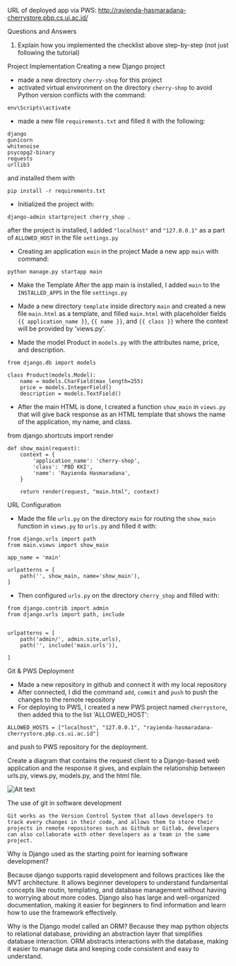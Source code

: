 URL of deployed app via PWS: 
http://rayienda-hasmaradana-cherrystore.pbp.cs.ui.ac.id/

Questions and Answers
1. Explain how you implemented the checklist above step-by-step (not just following the tutorial)

Project Implementation
Creating a new Django project
- made a new directory `cherry-shop` for this project
- activated virtual environment on the directory `cherry-shop` to avoid Python version conflicts with the command:

```
env\Scripts\activate
```

- made a new file `requirements.txt` and filled it with the following:
```
django
gunicorn
whitenoise
psycopg2-binary
requests
urllib3
```
and installed them with
```
pip install -r requirements.txt
```

- Initialized the project with:
```
django-admin startproject cherry_shop .
```

after the project is installed, I added `"localhost"` and `"127.0.0.1"` as a part of `ALLOWED_HOST` in the file `settings.py`


- Creating an application `main` in the project
Made a new app `main` with command:
```
python manage.py startapp main
```
- Make the Template
After the app main is installed, I added `main` to the `INSTALLED_APPS` in the file `settings.py`

- Made a new directory `template` inside directory `main` and created a new file `main.html` as a template, and filled `main.html` with placeholder fields `{{ application_name }}`, `{{ name }}`, and `{{ class }}` where the context will be provided by 'views.py'.

- Made the model Product in `models.py` with the attributes name, price, and description.

```
from django.db import models

class Product(models.Model):
    name = models.CharField(max_length=255)
    price = models.IntegerField()
    description = models.TextField()
```

- After the main HTML is done, I created a function `show_main` in `views.py` that will give back response as an HTML template that shows the name of the application, my name, and class.

from django.shortcuts import render
```
def show_main(request):
    context = {
        'application_name': 'cherry-shop',
        'class': 'PBD KKI',
        'name': 'Rayienda Hasmaradana',
    }

    return render(request, "main.html", context)
```
URL Configuration
- Made the file `urls.py` on the directory `main` for routing the `show_main` function in `views.py` to `urls.py` and filled it with:
```
from django.urls import path
from main.views import show_main

app_name = 'main'

urlpatterns = [
    path('', show_main, name='show_main'),
]
```

- Then configured `urls.py` on the directory `cherry_shop` and filled with:
```
from django.contrib import admin
from django.urls import path, include


urlpatterns = [
    path('admin/', admin.site.urls),
    path('', include('main.urls')),

]
```
Git & PWS Deployment
- Made a new repository in github and connect it with my local repository
- After connected, I did the command `add`, `commit` and `push` to push the changes to the remote repository
- For deploying to PWS, I created a new PWS project named `cherrystore`, then added this to the list 'ALLOWED_HOST':
```
ALLOWED_HOSTS = ["localhost", "127.0.0.1", "rayienda-hasmaradana-cherrystore.pbp.cs.ui.ac.id"]
```
and push to PWS repository for the deployment.

Create a diagram that contains the request client to a Django-based web application and the response it gives, and explain the relationship between urls.py, views.py, models.py, and the html file.

![Alt text](cherry-store/pbp_diagram.png)

The use of git in software development
```
Git works as the Version Control System that allows developers to track every changes in their code, and allows them to store their projects in remote repositores such as Github or Gitlab, developers can also collaborate with other developers as a team in the same project.
```
Why is Django used as the starting point for learning software development?

Because django supports rapid development and follows practices like the MVT architecture. It allows beginner developers to understand fundamental concepts like routin, templating, and database management without having to worrying about more codes. Django also has large and well-organized documentation, making it easier for beginners to find information and learn how to use the framework effectively. 

Why is the Django model called an ORM?
Because they map python objects to relational database, providing an abstraction layer that simplifies database interaction. ORM abstracts interactions with the database, making it easier to manage data and keeping code consistent and easy to understand.
